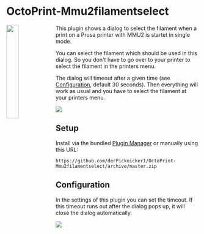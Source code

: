 # OctoPrint-Mmu2filamentselect

<img src="https://raw.githubusercontent.com/derpicknicker1/OctoPrint-Mmu2filamentselect/pics/octoprusa.png" width="25%" align="left"> 

This plugin shows a dialog to select the filament when a print on a Prusa printer with MMU2 is startet in single mode.

You can select the filament which should be used in this dialog. So you don't have to go over to your printer to select the filament in the printers menu.

The dialog will timeout after a given time (see [Configuration](#configuration), default 30 seconds). Then everything will work as usual and you have to select the filament at your printers menu.

<img src="https://raw.githubusercontent.com/derpicknicker1/OctoPrint-Mmu2filamentselect/pics/dialog.png"> 

## Setup

Install via the bundled [Plugin Manager](https://github.com/foosel/OctoPrint/wiki/Plugin:-Plugin-Manager)
or manually using this URL:

    https://github.com/derPicknicker1/OctoPrint-Mmu2filamentselect/archive/master.zip

## Configuration

In the settings of this plugin you can set the timeout. If this timeout runs out after the dialog pops up, it will close the dialog automatically. 

<img src="https://raw.githubusercontent.com/derpicknicker1/OctoPrint-Mmu2filamentselect/pics/settings2.png"> 
